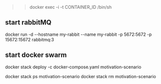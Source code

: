 >> docker exec -i -t CONTAINER_ID /bin/sh

## start rabbitMQ

docker run -d --hostname my-rabbit --name my-rabbit -p 5672:5672 -p 15672:15672 rabbitmq:3

## start docker swarm

docker stack deploy -c docker-compose.yaml motivation-scenario

docker stack ps motivation-scenario
docker stack rm motivation-scenario
